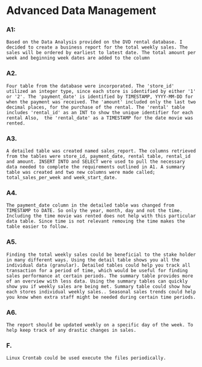 # Advanced Data Management 

### A1:
	Based on the Data Analysis provided on the DVD rental database. I decided to create a business report for the total weekly sales. The sales will be ordered by earliest to latest date. The total amount per week and beginning week dates are added to the column
### A2.
	Four table from the database were incorporated. The 'store_id' utilized an integer type, since each store is identified by either '1' or '2'. The 'payment_date' is identified by TIMESTAMP, YYYY-MM-DD for when the payment was received. The 'amount' included only the last two decimal places, for the purchase of the rental. The 'rental' table includes 'rental_id' as an INT to show the unique identifier for each rental Also,  the 'rental_date' as a TIMESTAMP for the date movie was rented. 
### A3. 
	A detailed table was created named sales_report. The columns retrieved from the tables were store_id, payment_date, rental table, rental_id and amount. INSERT INTO and SELECT were used to pull the necessary data needed to complete the requirements outlined in A1. A summary table was created and two new columns were made called; total_sales_per_week and week_start_date. 

### A4. 
	The payment_date column in the detailed table was changed from TIMESTAMP to DATE. So only the year, month, day and not the time. Including the time movie was rented does not help with this particular data table. Since time is not relevant removing the time makes the table easier to follow. 

### A5.  
	Finding the total weekly sales could be beneficial to the stake holder in many different ways. Using the detail table shows you all the individual data (granular). Detailed tables could help you track all transaction for a period of time, which would be useful for finding sales performance at certain periods. The summary table provides more of an overview with less data. Using the summary tables can quickly show you if weekly sales are being met. Summary table could show how each stores individual weekly sales.. Seasonal sales trends could help you know when extra staff might be needed during certain time periods.

### A6. 
	The report should be updated weekly on a specific day of the week. To help keep track of any drastic changes in sales. 

### F.
	Linux Crontab could be used execute the files periodically. 
